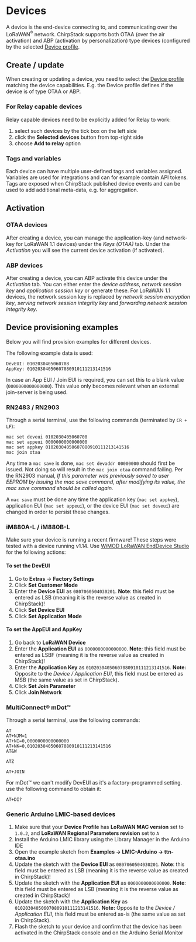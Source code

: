 # Devices

A device is the end-device connecting to, and communicating over the LoRaWAN<sup>&reg;</sup> network.
ChirpStack supports both OTAA (over the air activation) and ABP
(activation by personalization) type devices (configured by the selected
[Device profile](device-profiles.md).

## Create / update

When creating or updating a device, you need to select the
[Device profile](device-profiles.md) matching the device
capabilities. E.g. the Device profile defines if the device is of type
OTAA or ABP.

### For Relay capable devices

Relay capable devices need to be explicitly added for Relay to work:

1. select such devices by the tick box on the left side
2. click the **Selected devices** button from top-right side
3. choose **Add to relay** option

### Tags and variables

Each device can have multiple user-defined tags and variables assigned.
Variables are used for integrations and can for example contain API tokens.
Tags are exposed when ChirpStack published device events and can be used
to add additional meta-data, e.g. for aggregation.

## Activation

### OTAA devices

After creating a device, you can manage the application-key (and network-key
for LoRaWAN 1.1 devices) under the *Keys (OTAA)* tab. Under the *Activation*
you will see the current device activation (if activated).

### ABP devices

After creating a device, you can ABP activate this device under the
*Activation* tab. You can either enter the *device address*,
*network session key* and *application session key* or generate these.
For LoRaWAN 1.1 devices, the network session key is replaced by
*network session encryption key*, *serving network session integrity key*
and *forwarding network session integrity key*.

## Device provisioning examples

Below you will find provision examples for different devices.

The following example data is used:

```text
DevEUI: 0102030405060708
AppKey: 01020304050607080910111213141516
```

In case an App EUI / Join EUI is required, you can set this to a blank value
(`0000000000000000`). This value only becomes relevant when an external
join-server is being used.

### RN2483 / RN2903

Through a serial terminal, use the following commands (terminated by `CR + LF`):

```text
mac set deveui 0102030405060708
mac set appeui 0000000000000000
mac set appkey 01020304050607080910111213141516
mac join otaa
```

Any time a `mac save` is done, `mac set devaddr 00000000` should
first be issued. Not doing so will result in the `mac join otaa` command
failing. Per the RN2903 manual, *If this parameter was previously saved to
user EEPROM by issuing the mac save command, after modifying its value, the
mac save command should be called again.*

A `mac save` must be done any time the application key (`mac set appkey`),
application EUI (`mac set appeui`), or the device EUI (`mac set deveui`) are
changed in order to persist these changes. 


### iM880A-L / iM880B-L

Make sure your device is running a recent firmware! These steps were tested
with a device running v1.14. Use [WiMOD LoRaWAN EndDevice Studio](http://www.wireless-solutions.de/products/radiomodules/im880b-l)
for the following actions:

#### To set the DevEUI

1. Go to **Extras** -> **Factory Settings**
2. Click **Set Customer Mode**
3. Enter the **Device EUI** as `0807060504030201`. **Note**: this field
   must be entered as LSB (meaning it is the reverse value as created in
   ChirpStack)!
4. Click **Set Device EUI**
5. Click **Set Application Mode**

#### To set the AppEUI and AppKey

1. Go back to **LoRaWAN Device**
2. Enter the **Application EUI** as `0000000000000000`. **Note**: this field
   must be entered as LSBF (meaning it is the reverse value as created in
   ChirpStack)!
3. Enter the **Application Key** as `01020304050607080910111213141516`.
   **Note:** Opposite to the *Device / Application EUI*, this field must be
   entered as MSB (the same value as set in ChirpStack).
4. Click **Set Join Parameter**
5. Click **Join Network**

### MultiConnect® mDot™

Through a serial terminal, use the following commands:

```text
AT
AT+NJM=1
AT+NI=0,0000000000000000
AT+NK=0,01020304050607080910111213141516
AT&W

ATZ

AT+JOIN
```

For mDot™ we can't modify DevEUI as it's a factory-programmed setting. use the
following command to obtain it:

```text
AT+DI?
```

### Generic Arduino LMIC-based devices

1. Make sure that your **Device Profile** has **LoRaWAN MAC version** set to `1.0.2`,
   and **LoRaWAN Regional Parameters revision** set to `A`
2. Install the Arduino LMIC library using the Library Manager in the Arduino IDE
3. Open the example sketch from **Examples -> LMIC-Arduino -> ttn-otaa.ino**
4. Update the sketch with the **Device EUI** as `0807060504030201`. **Note**: this field
   must be entered as LSB (meaning it is the reverse value as created in
   ChirpStack)!
5. Update the sketch with the **Application EUI** as `0000000000000000`. **Note**: this field
   must be entered as LSB (meaning it is the reverse value as created in
   ChirpStack)!
6. Update the sketch with the **Application Key** as `01020304050607080910111213141516`.
   **Note:** Opposite to the *Device / Application EUI*, this field must be
   entered as-is (the same value as set in ChirpStack).
7. Flash the sketch to your device and confirm that the device has been
   activated in the ChirpStack console and on the Arduino Serial Monitor
